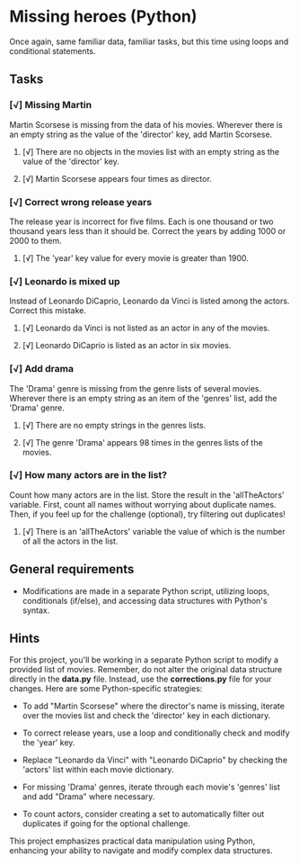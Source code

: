 # Missing heroes (Python)

Once again, same familiar data, familiar tasks, but this time using loops and conditional statements.

## Tasks

### [√] Missing Martin

Martin Scorsese is missing from the data of his movies. Wherever there is an empty string as the value of the 'director' key, add Martin Scorsese.

1. [√] There are no objects in the movies list with an empty string as the value of the 'director' key.

2. [√] Martin Scorsese appears four times as director.

### [√] Correct wrong release years

The release year is incorrect for five films. Each is one thousand or two thousand years less than it should be. Correct the years by adding 1000 or 2000 to them.

1. [√] The 'year' key value for every movie is greater than 1900.

### [√] Leonardo is mixed up

Instead of Leonardo DiCaprio, Leonardo da Vinci is listed among the actors. Correct this mistake.

1. [√] Leonardo da Vinci is not listed as an actor in any of the movies.

2. [√] Leonardo DiCaprio is listed as an actor in six movies.

### [√] Add drama

The 'Drama' genre is missing from the genre lists of several movies. Wherever there is an empty string as an item of the 'genres' list, add the 'Drama' genre.

1. [√] There are no empty strings in the genres lists.

2. [√] The genre 'Drama' appears 98 times in the genres lists of the movies.

### [√] How many actors are in the list?

Count how many actors are in the list. Store the result in the 'allTheActors' variable. First, count all names without worrying about duplicate names. Then, if you feel up for the challenge (optional), try filtering out duplicates!

1. [√] There is an 'allTheActors' variable the value of which is the number of all the actors in the list.


## General requirements

- Modifications are made in a separate Python script, utilizing loops, conditionals (if/else), and accessing data structures with Python's syntax.

## Hints

For this project, you'll be working in a separate Python script to modify a provided list of movies. Remember, do not alter the original data structure directly in the **data.py** file. Instead, use the **corrections.py** file for your changes. Here are some Python-specific strategies:

- To add "Martin Scorsese" where the director's name is missing, iterate over the movies list and check the 'director' key in each dictionary.

- To correct release years, use a loop and conditionally check and modify the 'year' key.

- Replace "Leonardo da Vinci" with "Leonardo DiCaprio" by checking the 'actors' list within each movie dictionary.

- For missing 'Drama' genres, iterate through each movie's 'genres' list and add "Drama" where necessary.

- To count actors, consider creating a set to automatically filter out duplicates if going for the optional challenge.

This project emphasizes practical data manipulation using Python, enhancing your ability to navigate and modify complex data structures.

